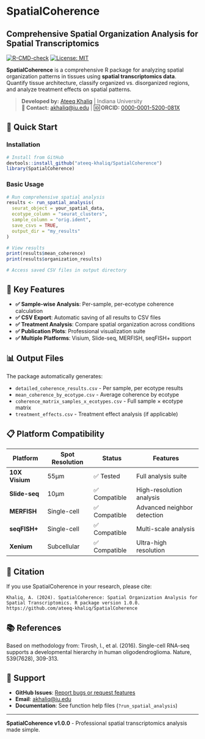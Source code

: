 # SpatialCoherence

## Comprehensive Spatial Organization Analysis for Spatial Transcriptomics

[![R-CMD-check](https://github.com/ateeq-khaliq/SpatialCoherence/workflows/R-CMD-check/badge.svg)](https://github.com/ateeq-khaliq/SpatialCoherence/actions)
[![License: MIT](https://img.shields.io/badge/License-MIT-yellow.svg)](https://opensource.org/licenses/MIT)

**SpatialCoherence** is a comprehensive R package for analyzing spatial organization patterns in tissues using **spatial transcriptomics data**. Quantify tissue architecture, classify organized vs. disorganized regions, and analyze treatment effects on spatial patterns.

> **Developed by:** [Ateeq Khaliq](https://scholar.google.com/citations?user=uciT_dkAAAAJ&hl=en) | Indiana University  
> **📧 Contact:** [akhaliq@iu.edu](mailto:akhaliq@iu.edu) | **🆔 ORCID:** [0000-0001-5200-081X](https://orcid.org/0000-0001-5200-081X)

## 🚀 **Quick Start**

### **Installation**
```r
# Install from GitHub
devtools::install_github("ateeq-khaliq/SpatialCoherence")
library(SpatialCoherence)
```

### **Basic Usage**
```r
# Run comprehensive spatial analysis
results <- run_spatial_analysis(
  seurat_object = your_spatial_data,
  ecotype_column = "seurat_clusters",
  sample_column = "orig.ident", 
  save_csvs = TRUE,
  output_dir = "my_results"
)

# View results
print(results$mean_coherence)
print(results$organization_results)

# Access saved CSV files in output directory
```

## 🔬 **Key Features**

- **✅ Sample-wise Analysis**: Per-sample, per-ecotype coherence calculation
- **✅ CSV Export**: Automatic saving of all results to CSV files
- **✅ Treatment Analysis**: Compare spatial organization across conditions
- **✅ Publication Plots**: Professional visualization suite
- **✅ Multiple Platforms**: Visium, Slide-seq, MERFISH, seqFISH+ support

## 📊 **Output Files**

The package automatically generates:
- `detailed_coherence_results.csv` - Per sample, per ecotype results
- `mean_coherence_by_ecotype.csv` - Average coherence by ecotype  
- `coherence_matrix_samples_x_ecotypes.csv` - Full sample × ecotype matrix
- `treatment_effects.csv` - Treatment effect analysis (if applicable)

## 📋 **Platform Compatibility**

| Platform | Spot Resolution | Status | Features |
|----------|----------------|--------|----------|
| **10X Visium** | 55μm | ✅ Tested | Full analysis suite |
| **Slide-seq** | 10μm | ✅ Compatible | High-resolution analysis |
| **MERFISH** | Single-cell | ✅ Compatible | Advanced neighbor detection |
| **seqFISH+** | Single-cell | ✅ Compatible | Multi-scale analysis |
| **Xenium** | Subcellular | ✅ Compatible | Ultra-high resolution |

## 🎯 **Citation**

If you use SpatialCoherence in your research, please cite:

```
Khaliq, A. (2024). SpatialCoherence: Spatial Organization Analysis for 
Spatial Transcriptomics. R package version 1.0.0. 
https://github.com/ateeq-khaliq/SpatialCoherence
```

## 📚 **References**

Based on methodology from:
Tirosh, I., et al. (2016). Single-cell RNA-seq supports a developmental 
hierarchy in human oligodendroglioma. Nature, 539(7628), 309-313.

## 🔧 **Support**

- **GitHub Issues**: [Report bugs or request features](https://github.com/ateeq-khaliq/SpatialCoherence/issues)
- **Email**: akhaliq@iu.edu
- **Documentation**: See function help files (`?run_spatial_analysis`)

---

**SpatialCoherence v1.0.0** - Professional spatial transcriptomics analysis made simple.
